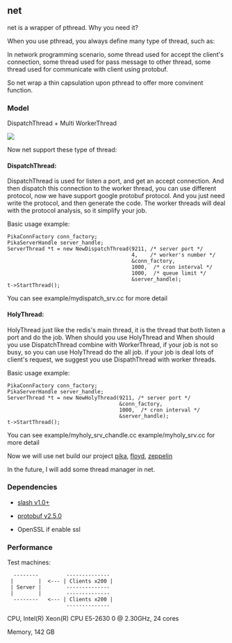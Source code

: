 ## net


net is a wrapper of pthread. Why you need it?

When you use pthread, you always define many type of thread, such as:

In network programming scenario, some thread used for accept the client's connection, some thread used for pass
message to other thread, some thread used for communicate with client using protobuf.

So net wrap a thin capsulation upon pthread to offer more convinent function.

### Model

DispatchThread + Multi WorkerThread

![](http://i.imgur.com/XXfibpV.png)

Now net support these type of thread:

#### DispatchThread: 

DispatchThread is used for listen a port, and get an accept connection. And then
dispatch this connection to the worker thread, you can use different protocol,
now we have support google protobuf protocol. And you just need write the
protocol, and then generate the code. The worker threads will deal with the
protocol analysis, so it simplify your job.

Basic usage example:

```
PikaConnFactory conn_factory;
PikaServerHandle server_handle;
ServerThread *t = new NewDispatchThread(9211, /* server port */
                                        4,    /* worker's number */
                                        &conn_factory,
                                        1000,  /* cron interval */
                                        1000,  /* queue limit */
                                        &server_handle);
t->StartThread();

```

You can see example/mydispatch_srv.cc for more detail


#### HolyThread:

HolyThread just like the redis's main thread, it is the thread that both listen a port and do
the job. When should you use HolyThread and When should you use DispatchThread
combine with WorkerThread, if your job is not so busy, so you can use HolyThread
do the all job. if your job is deal lots of client's request, we suggest you use
DispathThread with worker threads.

Basic usage example:

```
PikaConnFactory conn_factory;
PikaServerHandle server_handle;
ServerThread *t = new NewHolyThread(9211, /* server port */
                                    &conn_factory,
                                    1000,  /* cron interval */
                                    &server_handle);
t->StartThread();

```

You can see example/myholy_srv_chandle.cc example/myholy_srv.cc for more detail

Now we will use net build our project [pika](https://github.com/Qihoo360/pika), [floyd](https://github.com/PikaLabs/floyd), [zeppelin](https://github.com/Qihoo360/zeppelin)

In the future, I will add some thread manager in net.

### Dependencies

- [slash v1.0+](https://github.com/PikaLabs/slash)

- [protobuf v2.5.0](https://github.com/google/protobuf/releases/tag/v2.5.0)

- OpenSSL if enable ssl

### Performance

Test machines:

```
  --------         --------------
 |        |  <--- | Clients x200 |
 | Server |        --------------
 |        |        --------------
  --------   <--- | Clients x200 |
                   --------------
```

CPU, Intel(R) Xeon(R) CPU E5-2630 0 @ 2.30GHz, 24 cores

Memory, 142 GB



